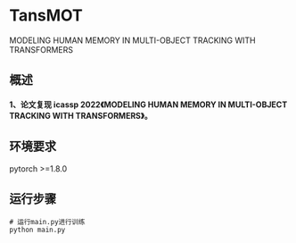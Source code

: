# TansMOT
MODELING HUMAN MEMORY IN MULTI-OBJECT TRACKING WITH TRANSFORMERS


## 概述
#### 1、论文复现 icassp 2022《MODELING HUMAN MEMORY IN MULTI-OBJECT TRACKING WITH TRANSFORMERS》。

## 环境要求
pytorch >=1.8.0
## 运行步骤
```
# 运行main.py进行训练
python main.py
```
